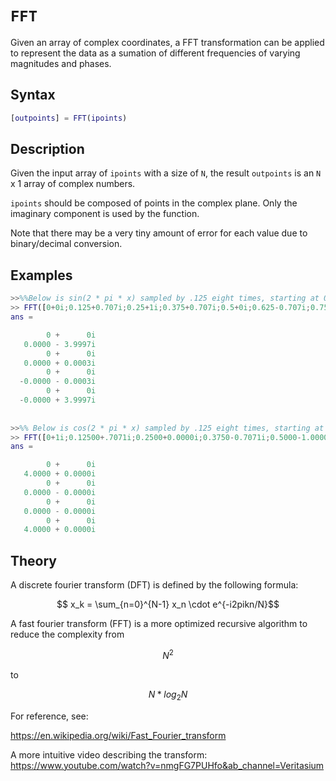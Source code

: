 # `FFT`
Given an array of complex coordinates, a FFT transformation can be applied to represent the data as a sumation of different frequencies of varying magnitudes and phases.

## Syntax
```matlab
[outpoints] = FFT(ipoints)
```

## Description
Given the input array of `ipoints` with a size of `N`, the result `outpoints` is an `N` x 1 array of complex numbers.

`ipoints` should be composed of points in the complex plane. Only the imaginary component is used by the function.

Note that there may be a very tiny amount of error for each value due to binary/decimal conversion.

## Examples
```matlab
>>%%Below is sin(2 * pi * x) sampled by .125 eight times, starting at 0 and ending at 0.875 . 
>> FFT([0+0i;0.125+0.707i;0.25+1i;0.375+0.707i;0.5+0i;0.625-0.707i;0.75-1i;0.875-0.707i])  
ans =

        0 +      0i
   0.0000 - 3.9997i
        0 +      0i
   0.0000 + 0.0003i
        0 +      0i
  -0.0000 - 0.0003i
        0 +      0i
  -0.0000 + 3.9997i
  
  
>>%% Below is cos(2 * pi * x) sampled by .125 eight times, starting at 0 and ending at 0.875 .
>> FFT([0+1i;0.12500+.7071i;0.2500+0.0000i;0.3750-0.7071i;0.5000-1.0000i;0.6250-0.7071i;0.7500-0.0000i;0.8750+0.7071i]) 
ans =

        0 +      0i
   4.0000 + 0.0000i
        0 +      0i
   0.0000 - 0.0000i
        0 +      0i
   0.0000 - 0.0000i
        0 +      0i
   4.0000 + 0.0000i


```
## Theory

A discrete fourier transform (DFT) is defined by the following formula:
```math
 x_k = \sum_{n=0}^{N-1} x_n \cdot e^{-i2pikn/N}
```
A fast fourier transform (FFT) is a more optimized recursive algorithm to reduce the complexity from 
```math
N^2 
```

to 

```math
N * log_2 N
```




For reference, see:

https://en.wikipedia.org/wiki/Fast_Fourier_transform

A more intuitive video describing the transform:
https://www.youtube.com/watch?v=nmgFG7PUHfo&ab_channel=Veritasium


